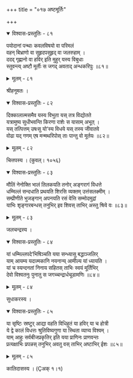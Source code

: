 +++
title = "०१७ अष्टमूर्तिः"

+++



<details open><summary>विश्वास-प्रस्तुतिः - ८१</summary>

पयोदानां पन्थाः कवलविषयो वा परिमलं  
वहन् बिभ्राणो वा सुहृदपसुहृद् वा जलरुहाम् ।  
ददद् गृह्णानो वा हविर् इति मुहुर् यस्य विबुधाः   
स्तुवन्त्य् अष्टौ मूर्तीः स जगद् अवताद् अन्धकरिपुः ॥८१॥
</details>

<details><summary>मूलम् - ८१</summary>

पयोदानां पन्थाः कवलविषयो वा परिमलं  
वहन् बिभ्राणो वा सुहृदपसुहृद् वा जलरुहाम् ।  
ददद् गृह्णानो वा हविर् इति मुहुर् यस्य विबुधाः   
स्तुवन्त्य् अष्टौ मूर्तीः स जगद् अवताद् अन्धकरिपुः ॥८१॥
</details>


श्रीहनूमतः ।  



<details open><summary>विश्वास-प्रस्तुतिः - ८२</summary>

दिक्कालात्मसमैव यस्य विभुता यस् तत्र विद्योतते  
यत्रामुष्य सुधीभवन्ति किरणा राशेः स यासाम् अभूत् ।  
यस् तत्पित्तम् उषःसु यो’स्य विधये यस् तस्य जीवातवे  
वोढा यद् गणम् एष मन्मथरिपोस् ताः पान्तु वो मूर्तयः ॥८२॥
</details>

<details><summary>मूलम् - ८२</summary>

दिक्कालात्मसमैव यस्य विभुता यस् तत्र विद्योतते  
यत्रामुष्य सुधीभवन्ति किरणा राशेः स यासाम् अभूत् ।  
यस् तत्पित्तम् उषःसु यो’स्य विधये यस् तस्य जीवातवे  
वोढा यद् गणम् एष मन्मथरिपोस् ताः पान्तु वो मूर्तयः ॥८२॥
</details>


चित्तपस्य । (कुवल्। १०५६)  



<details open><summary>विश्वास-प्रस्तुतिः - ८३</summary>

मौलिं नेनोक्ति भालं तिलकयति तनोर् अङ्गरागं विधत्ते  
धम्मिल्लं सन्दधाति प्रथयति शिरसि व्यक्तम् उत्तंसलक्ष्मीम् ।  
सम्प्रीणीते भुजङ्गान् अपनयति रसं वेत्ति सम्मोदमुद्रां  
याभिः शृङ्गारबन्धस् तनुभिर् इव शिवस् ताभिर् अस्तु श्रिये वः ॥८३॥
</details>

<details><summary>मूलम् - ८३</summary>

मौलिं नेनोक्ति भालं तिलकयति तनोर् अङ्गरागं विधत्ते  
धम्मिल्लं सन्दधाति प्रथयति शिरसि व्यक्तम् उत्तंसलक्ष्मीम् ।  
सम्प्रीणीते भुजङ्गान् अपनयति रसं वेत्ति सम्मोदमुद्रां  
याभिः शृङ्गारबन्धस् तनुभिर् इव शिवस् ताभिर् अस्तु श्रिये वः ॥८३॥
</details>


जलचन्द्रस्य ।  



<details open><summary>विश्वास-प्रस्तुतिः - ८४</summary>

यां धम्मिल्लपदे’भिषिञ्चति यया सन्ध्यासु बद्धाञ्जलिर्  
याम् आयम्य यदात्मकानि नयनान्य् आमील्य यां ध्यायति ।  
यां च स्यन्दनतां निनाय सहितस् ताभिः स्वयं मूर्तिभिर्  
देवो विश्वतनुः पुनातु स जगच्चन्द्रार्धचूडामणिः ॥८४॥
</details>

<details><summary>मूलम् - ८४</summary>

यां धम्मिल्लपदे’भिषिञ्चति यया सन्ध्यासु बद्धाञ्जलिर्  
याम् आयम्य यदात्मकानि नयनान्य् आमील्य यां ध्यायति ।  
यां च स्यन्दनतां निनाय सहितस् ताभिः स्वयं मूर्तिभिर्  
देवो विश्वतनुः पुनातु स जगच्चन्द्रार्धचूडामणिः ॥८४॥
</details>


सुधाकरस्य ।  



<details open><summary>विश्वास-प्रस्तुतिः - ८५</summary>

या सृष्टिः स्रष्टुर् आद्या वहति विधिहुतं या हविर् या च होत्री  
ये द्वे कालं विधत्तः श्रुतिविष्यगुणा या स्थिता व्याप्य विश्वम् ।  
याम् आहुः सर्वबीजप्रकृतिर् इति यया प्राणिनः प्राणवन्तः  
प्रत्यक्षाभिः प्रपन्नस् तनुभिर् अवतु वस् ताभिर् अष्टाभिर् ईशः ॥८५॥
</details>

<details><summary>मूलम् - ८५</summary>

या सृष्टिः स्रष्टुर् आद्या वहति विधिहुतं या हविर् या च होत्री  
ये द्वे कालं विधत्तः श्रुतिविष्यगुणा या स्थिता व्याप्य विश्वम् ।  
याम् आहुः सर्वबीजप्रकृतिर् इति यया प्राणिनः प्राणवन्तः  
प्रत्यक्षाभिः प्रपन्नस् तनुभिर् अवतु वस् ताभिर् अष्टाभिर् ईशः ॥८५॥
</details>


कालिदासस्य । (Çअक् १।१)  